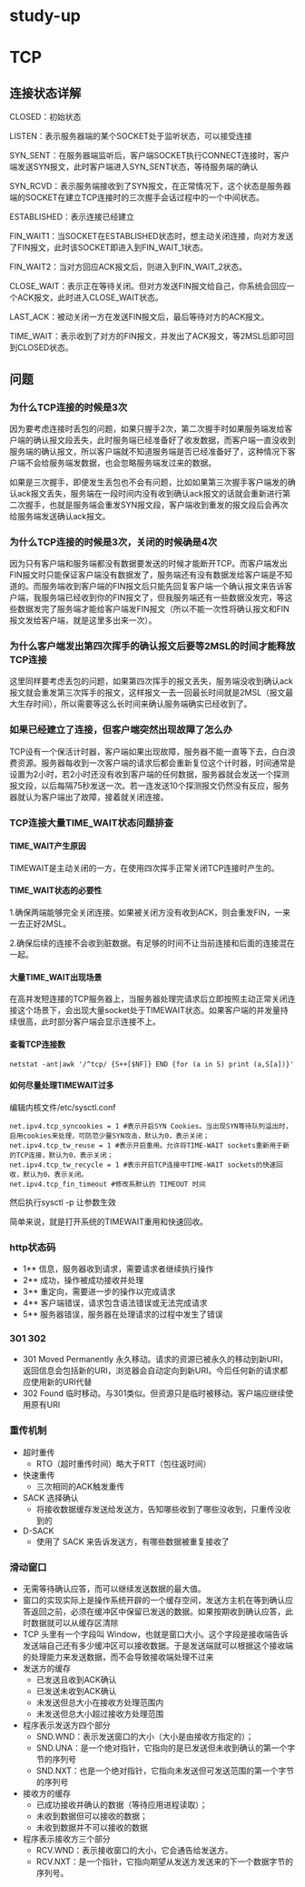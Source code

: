 # study-up

# TCP
## 连接状态详解

CLOSED：初始状态

LISTEN：表示服务器端的某个SOCKET处于监听状态，可以接受连接

SYN_SENT：在服务器端监听后，客户端SOCKET执行CONNECT连接时，客户端发送SYN报文，此时客户端进入SYN_SENT状态，等待服务端的确认

SYN_RCVD：表示服务端接收到了SYN报文，在正常情况下，这个状态是服务器端的SOCKET在建立TCP连接时的三次握手会话过程中的一个中间状态。

ESTABLISHED：表示连接已经建立

FIN_WAIT1：当SOCKET在ESTABLISHED状态时，想主动关闭连接，向对方发送了FIN报文，此时该SOCKET即进入到FIN_WAIT_1状态。

FIN_WAIT2：当对方回应ACK报文后，则进入到FIN_WAIT_2状态。

CLOSE_WAIT：表示正在等待关闭。但对方发送FIN报文给自己，你系统会回应一个ACK报文，此时进入CLOSE_WAIT状态。

LAST_ACK：被动关闭一方在发送FIN报文后，最后等待对方的ACK报文。

TIME_WAIT：表示收到了对方的FIN报文，并发出了ACK报文，等2MSL后即可回到CLOSED状态。

## 问题

### 为什么TCP连接的时候是3次

因为要考虑连接时丢包的问题，如果只握手2次，第二次握手时如果服务端发给客户端的确认报文段丢失，此时服务端已经准备好了收发数据，而客户端一直没收到服务端的确认报文，所以客户端就不知道服务端是否已经准备好了，这种情况下客户端不会给服务端发数据，也会忽略服务端发过来的数据。

如果是三次握手，即便发生丢包也不会有问题，比如如果第三次握手客户端发的确认ack报文丢失，服务端在一段时间内没有收到确认ack报文的话就会重新进行第二次握手，也就是服务端会重发SYN报文段，客户端收到重发的报文段后会再次给服务端发送确认ack报文。



### 为什么TCP连接的时候是3次，关闭的时候确是4次

因为只有客户端和服务端都没有数据要发送的时候才能断开TCP。而客户端发出FIN报文时只能保证客户端没有数据发了，服务端还有没有数据发给客户端是不知道的。而服务端收到客户端的FIN报文后只能先回复客户端一个确认报文来告诉客户端，我服务端已经收到你的FIN报文了，但我服务端还有一些数据没发完，等这些数据发完了服务端才能给客户端发FIN报文（所以不能一次性将确认报文和FIN报文发给客户端，就是这里多出来一次）。



### 为什么客户端发出第四次挥手的确认报文后要等2MSL的时间才能释放TCP连接

这里同样要考虑丢包的问题，如果第四次挥手的报文丢失，服务端没收到确认ack报文就会重发第三次挥手的报文，这样报文一去一回最长时间就是2MSL（报文最大生存时间），所以需要等这么长时间来确认服务端确实已经收到了。



### 如果已经建立了连接，但客户端突然出现故障了怎么办

TCP设有一个保活计时器，客户端如果出现故障，服务器不能一直等下去，白白浪费资源。服务器每收到一次客户端的请求后都会重新复位这个计时器，时间通常是设置为2小时，若2小时还没有收到客户端的任何数据，服务器就会发送一个探测报文段，以后每隔75秒发送一次。若一连发送10个探测报文仍然没有反应，服务器就认为客户端出了故障，接着就关闭连接。



### TCP连接大量TIME_WAIT状态问题排查

#### TIME_WAIT产生原因

TIMEWAIT是主动关闭的一方，在使用四次挥手正常关闭TCP连接时产生的。

#### TIME_WAIT状态的必要性

1.确保两端能够完全关闭连接。如果被关闭方没有收到ACK，则会重发FIN，一来一去正好2MSL。

2.确保后续的连接不会收到脏数据。有足够的时间不让当前连接和后面的连接混在一起。

#### 大量TIME_WAIT出现场景

在高并发短连接的TCP服务器上，当服务器处理完请求后立即按照主动正常关闭连接这个场景下，会出现大量socket处于TIMEWAIT状态。如果客户端的并发量持续很高，此时部分客户端会显示连接不上。

#### 查看TCP连接数

```shell
netstat -ant|awk '/^tcp/ {S++[$NF]} END {for (a in S) print (a,S[a])}'
```

#### 如何尽量处理TIMEWAIT过多

编辑内核文件/etc/sysctl.conf

```shell
net.ipv4.tcp_syncookies = 1 #表示开启SYN Cookies。当出现SYN等待队列溢出时，启用cookies来处理，可防范少量SYN攻击，默认为0，表示关闭；
net.ipv4.tcp_tw_reuse = 1 #表示开启重用。允许将TIME-WAIT sockets重新用于新的TCP连接，默认为0，表示关闭；
net.ipv4.tcp_tw_recycle = 1 #表示开启TCP连接中TIME-WAIT sockets的快速回收，默认为0，表示关闭。
net.ipv4.tcp_fin_timeout #修改系默认的 TIMEOUT 时间
```

然后执行sysctl -p 让参数生效

简单来说，就是打开系统的TIMEWAIT重用和快速回收。

### http状态码
* 1**	信息，服务器收到请求，需要请求者继续执行操作
* 2**	成功，操作被成功接收并处理
* 3**	重定向，需要进一步的操作以完成请求
* 4**	客户端错误，请求包含语法错误或无法完成请求
* 5**	服务器错误，服务器在处理请求的过程中发生了错误

### 301 302
* 301	Moved Permanently	永久移动。请求的资源已被永久的移动到新URI，返回信息会包括新的URI，浏览器会自动定向到新URI。今后任何新的请求都应使用新的URI代替
* 302	Found	临时移动。与301类似。但资源只是临时被移动。客户端应继续使用原有URI

### 重传机制
* 超时重传
  * RTO（超时重传时间）略大于RTT（包往返时间）
* 快速重传 
  * 三次相同的ACK触发重传
* SACK 选择确认
  * 将接收数据缓存发送给发送方，告知哪些收到了哪些没收到，只重传没收到的
* D-SACK 
  * 使用了 SACK 来告诉发送方，有哪些数据被重复接收了 
### 滑动窗口
* 无需等待确认应答，而可以继续发送数据的最大值。
* 窗口的实现实际上是操作系统开辟的一个缓存空间，发送方主机在等到确认应答返回之前，必须在缓冲区中保留已发送的数据。如果按期收到确认应答，此时数据就可以从缓存区清除
* TCP 头里有一个字段叫 Window，也就是窗口大小。这个字段是接收端告诉发送端自己还有多少缓冲区可以接收数据。于是发送端就可以根据这个接收端的处理能力来发送数据，而不会导致接收端处理不过来
* 发送方的缓存
  * 已发送且收到ACK确认
  * 已发送未收到ACK确认
  * 未发送但总大小在接收方处理范围内
  * 未发送但总大小超过接收方处理范围
* 程序表示发送方四个部分
  * SND.WND：表示发送窗口的大小（大小是由接收方指定的）；
  * SND.UNA：是一个绝对指针，它指向的是已发送但未收到确认的第一个字节的序列号
  * SND.NXT：也是一个绝对指针，它指向未发送但可发送范围的第一个字节的序列号
* 接收方的缓存
  * 已成功接收并确认的数据（等待应用进程读取）；
  * 未收到数据但可以接收的数据；
  * 未收到数据并不可以接收的数据  
* 程序表示接收方三个部分
  * RCV.WND：表示接收窗口的大小，它会通告给发送方。
  * RCV.NXT：是一个指针，它指向期望从发送方发送来的下一个数据字节的序列号。 
